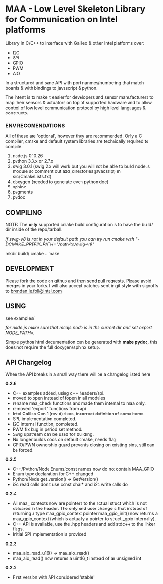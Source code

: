 MAA - Low Level Skeleton Library for Communication on Intel platforms
==============

Library in C/C++ to interface with Galileo & other Intel platforms over:

- I2C
- SPI
- GPIO
- PWM
- AIO

In a structured and sane API with port nanmes/numbering that match boards &
with bindings to javascript & python.

The intent is to make it easier for developers and sensor manufacturers to map
their sensors & actuators on top of supported hardware and to allow control of
low level communication protocol by high level languages & constructs.

### ENV RECOMENDATIONS

All of these are 'optional', however they are recommended. Only a C compiler,
cmake and default system libraries are technically required to compile.

1. node.js 0.10.26
2. python 3.3.x or 2.7.x
3. swig 3.0.1 (swig 2.x will work but you will not be able to build node.js
module so comment out add_directories(javacsript) in src/CmakeLists.txt)
4. doxygen (needed to generate even python doc)
5. sphinx
6. pygments
7. pydoc

## COMPILING

NOTE: The **only** supported cmake build configuration is to have the build/ dir
inside of the repo/tarball.

*if swig-v8 is not in your default path you can try run cmake with
"-DCMAKE_PREFIX_PATH="/path/to/swig-v8"*

mkdir build/
cmake ..
make

## DEVELOPMENT

Please fork the code on github and then send pull requests. Please avoid merges
in your forks. I will also accept patches sent in git style with signoffs to
brendan.le.foll@intel.com

## USING

see examples/

*for node.js make sure that maajs.node is in the current dir and set export
NODE_PATH=.*

Simple python html documentation can be generated with **make pydoc**, this
does not require the full doxygen/sphinx setup.

## API Changelog

When the API breaks in a small way there will be a changelog listed here

**0.2.6**
  * C++ examples added, using c++ headers/api.
  * moved to open instead of fopen in all modules
  * rename maa_check functions and made them internal to maa only.
  * removed "export" functions from api
  * Intel Galileo Gen 1 (rev d) fixes, incorrect definition of some items
  * SPI, implementation completed.
  * I2C internal function, completed.
  * PWM fix bug in period set method.
  * Swig upstream can be used for building.
  * No longer builds docs on default cmake, needs flag
  * GPIO/PWM ownership guard prevents closing on existing pins, still can be forced.

**0.2.5**
  * C++/Python/Node Enums/const names now do not contain MAA_GPIO
  * Enum type declaration for C++ changed
  * Python/Node get_version() -> GetVersion()
  * i2c read calls don't use const char* and i2c write calls do

**0.2.4**
  * All maa_ contexts now are pointers to the actual struct which is not
    delcared in the header. The only end user change is that instead of
    returning a type maa_gpio_context pointer maa_gpio_init() now returns a
    maa_gpio_context (which is actually a pointer to struct _gpio internally).
  * C++ API is available, use the .hpp headers and add stdc++  to the linker
    flags.
  * Initial SPI implementation is provided

**0.2.3**
  * maa_aio_read_u16() -> maa_aio_read()
  * maa_aio_read() now returns a uint16_t instead of an unsigned int

**0.2.2**
  * First version with API considered 'stable'
